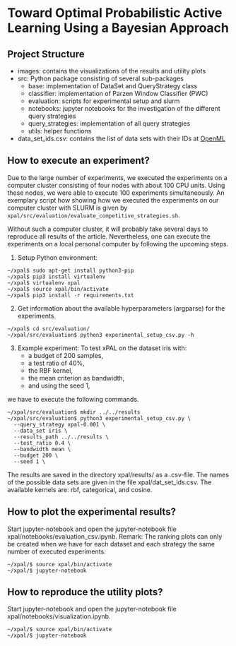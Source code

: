 # Toward Optimal Probabilistic Active Learning Using a Bayesian Approach

## Project Structure
- images: contains the visualizations of the results and utility plots
- src: Python package consisting of several sub-packages
    - base: implementation of DataSet and QueryStrategy class
    - classifier: implementation of Parzen Window Classifier (PWC)
    - evaluation: scripts for experimental setup and slurm
    - notebooks: jupyter notebooks for the investigation of the different query strategies
    - query_strategies: implementation of all query strategies
    - utils: helper functions
- data_set_ids.csv: contains the list of data sets with their IDs at [OpenML](https://www.openml.org/home)

## How to execute an experiment?
Due to the large number of experiments, we executed the experiments on a computer cluster consisting of four nodes with
about 100 CPU units. Using these nodes, we were able to execute 100 experiments simultaneously. An exemplary script how
showing how we executed the experiments on our computer cluster with SLURM is given by 
`xpal/src/evaluation/evaluate_competitive_strategies.sh`.

Without such a computer cluster, it will  probably take several days to reproduce all results of the article. Nevertheless, one can execute the 
experiments on a local personal computer by following the upcoming steps.

1. Setup Python environment:
```text
~/xpal$ sudo apt-get install python3-pip
~/xpal$ pip3 install virtualenv
~/xpal$ virtualenv xpal
~/xpal$ source xpal/bin/activate
~/xpal$ pip3 install -r requirements.txt
```
2. Get information about the available hyperparameters (argparse) for the experiments.
```text
~/xpal$ cd src/evaluation/
~/xpal/src/evaluation$ python3 experimental_setup_csv.py -h
```
3. Example experiment: To test xPAL on the dataset iris with:
    - a budget of 200 samples, 
    - a test ratio of 40%, 
    - the RBF kernel, 
    - the mean criterion as bandwidth,
    - and using the seed 1,
    
we have to execute the following commands.
```text
~/xpal/src/evaluation$ mkdir ../../results
~/xpal/src/evaluation$ python3 experimental_setup_csv.py \
  --query_strategy xpal-0.001 \
  --data_set iris \
  --results_path ../../results \
  --test_ratio 0.4 \
  --bandwidth mean \
  --budget 200 \
  --seed 1 \
```
The results are saved in the directory xpal/results/ as a .csv-file.
The names of the possible data sets are given in the file xpal/dat_set_ids.csv.
The available kernels are: rbf, categorical, and cosine.

## How to plot the experimental results?
Start jupyter-notebook and open the jupyter-notebook file xpal/notebooks/evaluation_csv.ipynb.
Remark: The ranking plots can only be created when we have for each dataset and each strategy the same number of 
executed experiments.
```text
~/xpal/$ source xpal/bin/activate
~/xpal/$ jupyter-notebook
```

## How to reproduce the utility plots?
Start jupyter-notebook and open the jupyter-notebook file xpal/notebooks/visualization.ipynb.
```text
~/xpal/$ source xpal/bin/activate
~/xpal/$ jupyter-notebook
```
